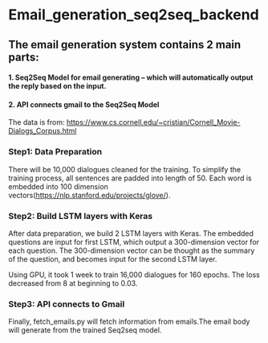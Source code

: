 # Email_generation_seq2seq_backend

## The email generation system contains 2 main parts: 

#### 1.	Seq2Seq Model for email generating – which will automatically output the reply based on the input. 
#### 2.	API connects gmail to the Seq2Seq Model 

The data is from:  https://www.cs.cornell.edu/~cristian/Cornell_Movie-Dialogs_Corpus.html


### Step1: Data Preparation
There will be 10,000 dialogues cleaned for the training. To simplify the training process, all sentences are padded into length of 50. Each word is embedded into 100 dimension vectors(https://nlp.stanford.edu/projects/glove/).

### Step2: Build LSTM layers with Keras
After data preparation, we build 2 LSTM layers with Keras. 
The embedded questions are input for first LSTM, which output a 300-dimension vector for each question. 
The 300-dimension vector can be thought as the summary of the question, and becomes input for the second LSTM layer.

Using GPU, it took 1 week to train 16,000 dialogues for 160 epochs. The loss decreased from 8 at beginning to 0.03.

### Step3: API connects to Gmail
Finally, fetch_emails.py will fetch information from emails.The email body will generate from the trained Seq2seq model.







